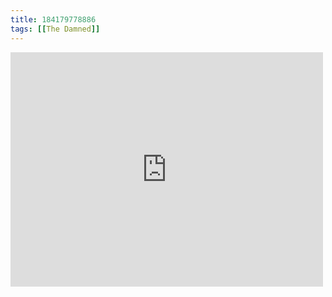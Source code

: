 ```yaml
---
title: 184179778886
tags: [[The Damned]]
---
```

<iframe allow="accelerometer; autoplay; clipboard-write; encrypted-media; gyroscope; picture-in-picture" allowfullscreen="" frameborder="0" height="375" id="youtube_iframe" src="https://www.youtube.com/embed/nP2mr_nK6GY?feature=oembed&amp;enablejsapi=1&amp;origin=https://safe.txmblr.com&amp;wmode=opaque" width="500"></iframe>